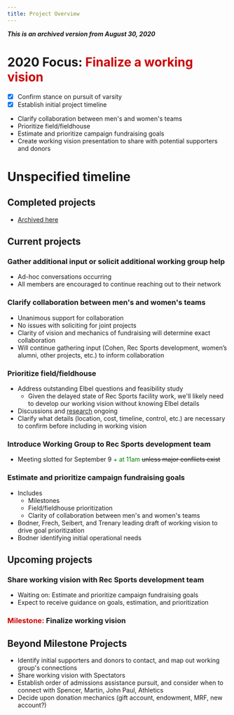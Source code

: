 ```yaml
---
title: Project Overview
---
```

***This is an archived version from August 30, 2020***

# 2020 Focus: <span style='color:#cc0000'>Finalize a working vision</span>
- [x] Confirm stance on pursuit of varsity
- [x] Establish initial project timeline
- Clarify collaboration between men's and women's teams
- Prioritize field/fieldhouse
- Estimate and prioritize campaign fundraising goals
- Create working vision presentation to share with potential supporters and donors

# Unspecified timeline
## Completed projects
- [Archived here](/completed.md)

## Current projects  
### Gather additional input or solicit additional working group help
- Ad-hoc conversations occurring
- All members are encouraged to continue reaching out to their network

### Clarify collaboration between men's and women's teams
- Unanimous support for collaboration
- No issues with soliciting for joint projects
- Clarity of vision and mechanics of fundraising will determine exact collaboration
- Will continue gathering input (Cohen, Rec Sports development, women’s alumni, other projects, etc.) to inform collaboration

### Prioritize field/fieldhouse
- Address outstanding Elbel questions and feasibility study
    - Given the delayed state of Rec Sports facility work, we'll likely need to develop our working vision without knowing Elbel details
- Discussions and [research](../misc/index.md) ongoing
- Clarify what details (location, cost, timeline, control, etc.) are necessary to confirm before including in working vision

### Introduce Working Group to Rec Sports development team
- Meeting slotted for September 9 <span style='color:green'>+ at 11am</span> ~~unless major conflicts exist~~

### Estimate and prioritize campaign fundraising goals
- Includes
    - Milestones
    - Field/fieldhouse prioritization
    - Clarity of collaboration between men's and women's teams
- Bodner, Frech, Seibert, and Trenary leading draft of working vision to drive goal prioritization
- Bodner identifying initial operational needs

## Upcoming projects
### Share working vision with Rec Sports development team
- Waiting on: Estimate and prioritize campaign fundraising goals
- Expect to receive guidance on goals, estimation, and prioritization

### <span style='color:#cc0000'>Milestone:</span> **Finalize working vision**

## Beyond Milestone Projects
- Identify initial supporters and donors to contact, and map out working group's connections
- Share working vision with Spectators
- Establish order of admissions assistance pursuit, and consider when to connect with Spencer, Martin, John Paul, Athletics
- Decide upon donation mechanics (gift account, endowment, MRF, new account?)
